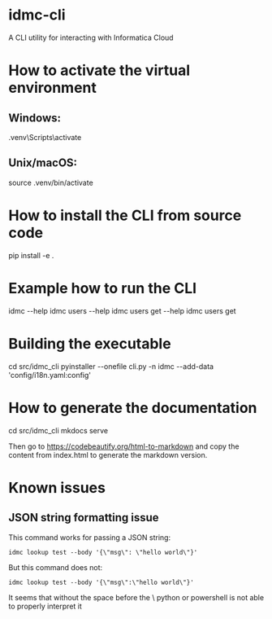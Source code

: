 # idmc-cli
A CLI utility for interacting with Informatica Cloud

# How to activate the virtual environment

## Windows:
.venv\Scripts\activate

## Unix/macOS:
source .venv/bin/activate

# How to install the CLI from source code
pip install -e .

# Example how to run the CLI
idmc --help
idmc users --help
idmc users get --help
idmc users get

# Building the executable
cd src/idmc_cli
pyinstaller --onefile cli.py -n idmc --add-data 'config/i18n.yaml:config'

# How to generate the documentation
cd src/idmc_cli
mkdocs serve

Then go to https://codebeautify.org/html-to-markdown and copy the content from index.html to generate the markdown version.

# Known issues

## JSON string formatting issue
This command works for passing a JSON string:

    idmc lookup test --body '{\"msg\": \"hello world\"}'

But this command does not:

    idmc lookup test --body '{\"msg\":\"hello world\"}'

It seems that without the space before the \ python or powershell is not able to properly interpret it